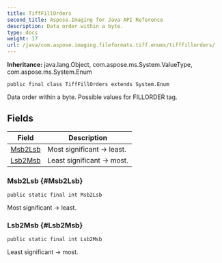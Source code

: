```yaml
---
title: TiffFillOrders
second_title: Aspose.Imaging for Java API Reference
description: Data order within a byte.
type: docs
weight: 17
url: /java/com.aspose.imaging.fileformats.tiff.enums/tifffillorders/
---
```

**Inheritance:**
java.lang.Object, com.aspose.ms.System.ValueType, com.aspose.ms.System.Enum
```
public final class TiffFillOrders extends System.Enum
```

Data order within a byte. Possible values for FILLORDER tag.
## Fields

| Field | Description |
| --- | --- |
| [Msb2Lsb](#Msb2Lsb) | Most significant -> least. |
| [Lsb2Msb](#Lsb2Msb) | Least significant -> most. |
### Msb2Lsb {#Msb2Lsb}
```
public static final int Msb2Lsb
```


Most significant -> least.

### Lsb2Msb {#Lsb2Msb}
```
public static final int Lsb2Msb
```


Least significant -> most.

